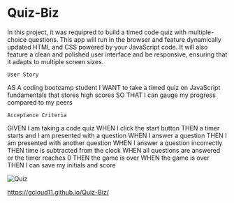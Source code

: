 # Quiz-Biz

In this project, it was requipred to build a timed code quiz with multiple-choice questions. This app will run in the browser and feature dynamically updated HTML and CSS powered by your JavaScript code. It will also feature a clean and polished user interface and be responsive, ensuring that it adapts to multiple screen sizes.
```
User Story
```
AS A coding bootcamp student
I WANT to take a timed quiz on JavaScript fundamentals that stores high scores
SO THAT I can gauge my progress compared to my peers
```
Acceptance Criteria
```
GIVEN I am taking a code quiz
WHEN I click the start button
THEN a timer starts and I am presented with a question
WHEN I answer a question
THEN I am presented with another question
WHEN I answer a question incorrectly
THEN time is subtracted from the clock
WHEN all questions are answered or the timer reaches 0
THEN the game is over
WHEN the game is over
THEN I can save my initials and score


![Quiz](https://user-images.githubusercontent.com/67169488/88598857-dee7e080-d02f-11ea-9c6f-3f65d2448a66.png)


https://gcloud11.github.io/Quiz-Biz/

